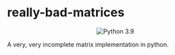 # really-bad-matrices

<p align="center">
    <img src="https://img.shields.io/badge/Python-3.9-blue.svg" alt="Python 3.9"/>
</p>

A very, very incomplete matrix implementation in python.
